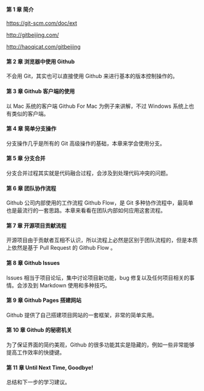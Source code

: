 
#### 第 1 章 简介
https://git-scm.com/doc/ext

http://gitbeijing.com/

http://haoqicat.com/gitbeijing

#### 第 2 章 浏览器中使用 Github
不会用 Git，其实也可以直接使用 Github 来进行基本的版本控制操作的。

#### 第 3 章 Github 客户端的使用
以 Mac 系统的客户端 Github For Mac 为例子来讲解，不过 Windows 系统上也有类似的客户端。

#### 第 4 章 简单分支操作
分支操作几乎是所有的 Git 高级操作的基础，本章来学会使用分支。

#### 第 5 章 分支合并
分支合并过程其实就是代码融合过程，会涉及到处理代码冲突的问题。

#### 第 6 章 团队协作流程
Github 公司内部使用的工作流程 Github Flow，是 Git 多种协作流程中，最简单也是最流行的一套思路。本章来看看在团队内部如何应用这套流程。

#### 第 7 章 开源项目贡献流程
开源项目由于贡献者互相不认识，所以流程上必然是区别于团队流程的，但是本质上依然是基于 Pull Request 的 Github Flow 。

#### 第 8 章 Github Issues
Issues 相当于项目论坛，集中讨论项目新功能，bug 修复以及任何项目相关的事情。会涉及到 Markdown 使用和多种技巧。

#### 第 9 章 Github Pages 搭建网站
Github 提供了自己搭建项目网站的一套框架，非常的简单实用。

#### 第 10 章 Github 的秘密机关
为了保证界面的简约美观，Github 的很多功能其实是隐藏的，例如一些非常能够提高工作效率的快捷键。

#### 第 11 章 Until Next Time, Goodbye!
总结和下一步的学习建议。
